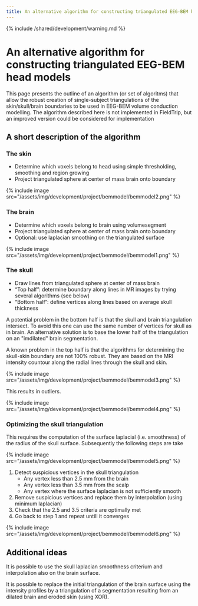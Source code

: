 ```yaml
---
title: An alternative algorithm for constructing triangulated EEG-BEM head models
---
```


{% include /shared/development/warning.md %}

# An alternative algorithm for constructing triangulated EEG-BEM head models

This page presents the outline of an algorithm (or set of algoritms) that allow the robust creation of single-subject triangulations of the skin/skull/brain boundaries to be used in EEG-BEM volume conduction modelling. The algorithm described here is not implemented in FieldTrip, but an improved version could be considered for implementation

## A short description of the algorithm

### The skin

- Determine which voxels belong to head using simple thresholding, smoothing and region growing
- Project triangulated sphere at center of mass brain onto boundary

{% include image src="/assets/img/development/project/bemmodel/bemmodel2.png" %}

### The brain

- Determine which voxels belong to brain using volumesegment
- Project triangulated sphere at center of mass brain onto boundary
- Optional: use laplacian smoothing on the triangulated surface

{% include image src="/assets/img/development/project/bemmodel/bemmodel1.png" %}

### The skull

- Draw lines from triangulated sphere at center of mass brain
- “Top half”: determine boundary along lines in MR images by trying several algorithms (see below)
- “Bottom half”: define vertices along lines based on average skull thickness

A potential problem in the bottom half is that the skull and brain triangulation intersect. To avoid this one can use the same number of vertices for skull as in brain. An alternative solution is to base the lower half of the triangulation on an "imdilated" brain segmentation.

A known problem in the top half is that the algorithms for determining the skull-skin boundary are not 100% robust. They are based on the MRI intensity countour along the radial lines through the skull and skin.

{% include image src="/assets/img/development/project/bemmodel/bemmodel3.png" %}

This results in outliers.

{% include image src="/assets/img/development/project/bemmodel/bemmodel4.png" %}

### Optimizing the skull triangulation

This requires the computation of the surface laplacial (i.e. smoothness) of the radius of the skull surface. Subsequently the following steps are take

{% include image src="/assets/img/development/project/bemmodel/bemmodel5.png" %}

1.  Detect suspicious vertices in the skull triangulation
    - Any vertex less than 2.5 mm from the brain
    - Any vertex less than 3.5 mm from the scalp
    - Any vertex where the surface laplacian is not sufficiently smooth
2.  Remove suspicious vertices and replace them by interpolation (using minimum laplacian)
3.  Check that the 2.5 and 3.5 criteria are optimally met
4.  Go back to step 1 and repeat untill it converges

{% include image src="/assets/img/development/project/bemmodel/bemmodel6.png" %}

## Additional ideas

It is possible to use the skull laplacian smoothness criterium and interpolation also on the brain surface.

It is possible to replace the initial triangulation of the brain surface using the intensity profiles by a triangulation of a segmentation resulting from an dilated brain and eroded skin (using XOR).
